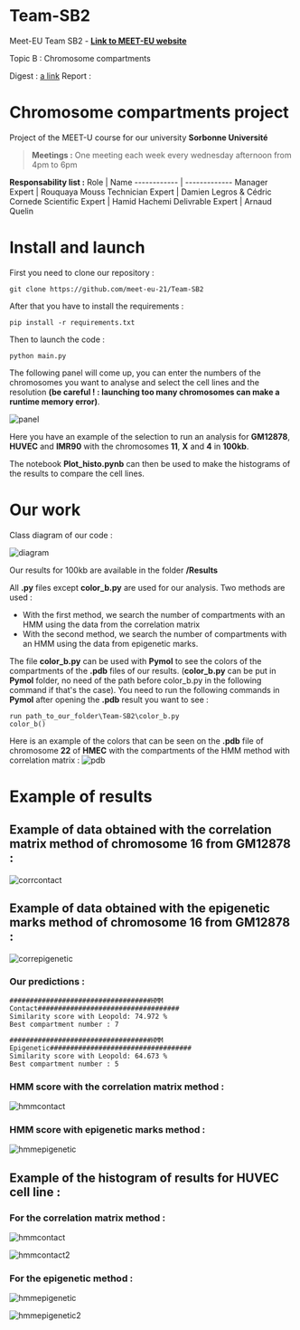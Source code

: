 # Team-SB2

Meet-EU Team SB2 - 
**[Link to MEET-EU website](https://hdsu-bioquant.github.io/meet-eu-2021/)**

Topic B : Chromosome compartments

Digest : [a link](https://github.com/meet-eu-21/Team-SB2/blob/main/Team_SB2_-_Digest.pdf)
Report :

# Chromosome compartments project

Project of the MEET-U course for our university __Sorbonne Université__

> **Meetings :**
> One meeting each week every wednesday afternoon from 4pm to 6pm

**Responsability list :**
Role | Name
------------ | -------------
Manager Expert | Rouquaya Mouss
Technician Expert | Damien Legros & Cédric Cornede
Scientific Expert | Hamid Hachemi
Delivrable Expert | Arnaud Quelin

# Install and launch

First you need to clone our repository :
```
git clone https://github.com/meet-eu-21/Team-SB2
```
After that you have to install the requirements :
```
pip install -r requirements.txt
```
Then to launch the code :
```
python main.py
```
The following panel will come up, you can enter the numbers of the chromosomes you want to analyse and select the cell lines and the resolution **(be careful ! : launching too many chromosomes can make a runtime memory error)**.

![panel](https://github.com/meet-eu-21/Team-SB2/blob/main/images/panel.png?raw=true)

Here you have an example of the selection to run an analysis for **GM12878**, **HUVEC** and **IMR90** with the chromosomes **11**, **X** and **4** in **100kb**.

The notebook **Plot_histo.pynb** can then be used to make the histograms of the results to compare the cell lines.

# Our work

Class diagram of our code :

![diagram](https://github.com/meet-eu-21/Team-SB2/blob/main/images/class_diagram.png?raw=true)

Our results for 100kb are available in the folder **/Results**

All **.py** files except **color_b.py** are used for our analysis. Two methods are used :
- With the first method, we search the number of compartments with an HMM using the data from the correlation matrix
- With the second method, we search the number of compartments with an HMM using the data from epigenetic marks.

The file **color_b.py** can be used with **Pymol** to see the colors of the compartments of the **.pdb** files of our results. (**color_b.py** can be put in **Pymol** folder, no need of the path before color_b.py in the following command if that's the case). You need to run the following commands in **Pymol** after opening the **.pdb** result you want to see : 
```
run path_to_our_folder\Team-SB2\color_b.py
color_b()
```
Here is an example of the colors that can be seen on the **.pdb** file of chromosome **22** of **HMEC** with the compartments of the HMM method with correlation matrix : 
![pdb](https://github.com/meet-eu-21/Team-SB2/blob/main/images/chr22_HMEC_HMMContact.png?raw=true)



# Example of results

## Example of data obtained with the correlation matrix method of chromosome 16 from GM12878 :

![corrcontact](https://raw.githubusercontent.com/meet-eu-21/Team-SB2/main/Results/GM12878/16/100/HMM%20Contact%20All%20Results.png)

## Example of data obtained with the epigenetic marks method of chromosome 16 from GM12878 :

![correpigenetic](https://raw.githubusercontent.com/meet-eu-21/Team-SB2/main/Results/GM12878/16/100/HMM%20Epigenetic%20All%20Results.png)

### Our predictions :
```
###################################HMM Contact###################################
Similarity score with Leopold: 74.972 %
Best compartment number : 7

###################################HMM Epigenetic###################################
Similarity score with Leopold: 64.673 %
Best compartment number : 5
```

### HMM score with the correlation matrix method :

![hmmcontact](https://github.com/meet-eu-21/Team-SB2/blob/main/Results/GM12878/16/100/HMM%20Contact%20compartments.png?raw=true)

### HMM score with epigenetic marks method :

![hmmepigenetic](https://github.com/meet-eu-21/Team-SB2/blob/main/Results/GM12878/16/100/HMM%20Epigenetic%20compartments.png?raw=true)

## Example of the histogram of results for **HUVEC** cell line :

### For the correlation matrix method :

![hmmcontact](https://github.com/meet-eu-21/Team-SB2/blob/main/Results/Results%20-%20Histograms/HUVEC/100/Best_cpt_Contact.jpg?raw=true)


![hmmcontact2](https://github.com/meet-eu-21/Team-SB2/blob/main/Results/Results%20-%20Histograms/HUVEC/100/similarity_Leo_Contact.jpg?raw=true)

### For the epigenetic method :

![hmmepigenetic](https://github.com/meet-eu-21/Team-SB2/blob/main/Results/Results%20-%20Histograms/HUVEC/100/Best_cpt_Expr-Repr.jpg?raw=true)

![hmmepigenetic2](https://github.com/meet-eu-21/Team-SB2/blob/main/Results/Results%20-%20Histograms/HUVEC/100/similarity_Leo_Expr-Repr.jpg?raw=true)
